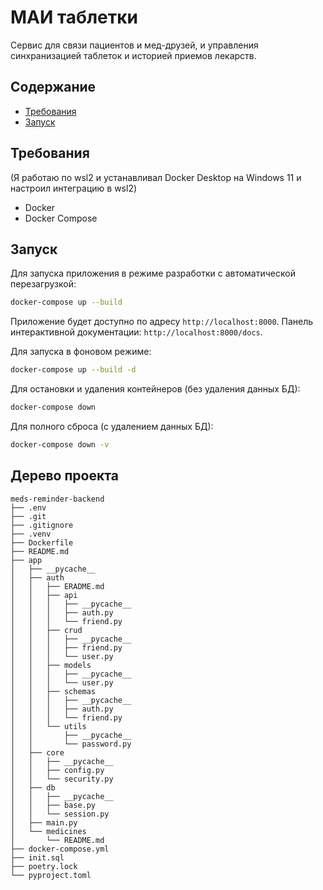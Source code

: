 # МАИ таблетки
Сервис для связи пациентов и мед-друзей, и управления синхранизацией таблеток и историей приемов лекарств.

## Содержание

- [Требования](#требования)
- [Запуск](#запуск)

## Требования

(Я работаю по wsl2 и устанавливал Docker Desktop на Windows 11 и настроил интеграцию в wsl2)

- Docker
- Docker Compose

## Запуск

Для запуска приложения в режиме разработки с автоматической перезагрузкой:

```bash
docker-compose up --build
```

Приложение будет доступно по адресу `http://localhost:8000`. Панель интерактивной документации: `http://localhost:8000/docs`.

Для запуска в фоновом режиме:

```bash
docker-compose up --build -d
```

Для остановки и удаления контейнеров (без удаления данных БД):

```bash
docker-compose down
```

Для полного сброса (с удалением данных БД):

```bash
docker-compose down -v
```

## Дерево проекта
```
meds-reminder-backend
├── .env
├── .git
├── .gitignore
├── .venv
├── Dockerfile
├── README.md
├── app
│   ├── __pycache__
│   ├── auth
│   │   ├── ERADME.md
│   │   ├── api
│   │   │   ├── __pycache__
│   │   │   ├── auth.py
│   │   │   └── friend.py
│   │   ├── crud
│   │   │   ├── __pycache__
│   │   │   ├── friend.py
│   │   │   └── user.py
│   │   ├── models
│   │   │   ├── __pycache__
│   │   │   └── user.py
│   │   ├── schemas
│   │   │   ├── __pycache__
│   │   │   ├── auth.py
│   │   │   └── friend.py
│   │   └── utils
│   │       ├── __pycache__
│   │       └── password.py
│   ├── core
│   │   ├── __pycache__
│   │   ├── config.py
│   │   └── security.py
│   ├── db
│   │   ├── __pycache__
│   │   ├── base.py
│   │   └── session.py
│   ├── main.py
│   └── medicines
│       └── README.md
├── docker-compose.yml
├── init.sql
├── poetry.lock
└── pyproject.toml
```